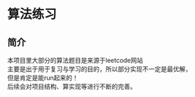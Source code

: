# 算法练习

## 简介  
本项目里大部分的算法题目是来源于leetcode网站  
主要是出于用于复习与学习的目的，所以部分实现不一定是最优解，  
但是肯定是能run起来的！   
后续会对项目结构、算实现等进行不断的完善。   

